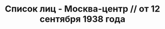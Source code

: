 ---
title: Список лиц - Москва-центр // от 12 сентября 1938 года
description: РГАСПИ, ф.17, т.10, оп.171, дело 418, лист 1
images:
- /disk/pictures/v10/17-171-418-001.jpg
- /disk/pictures/v10/17-171-418-002.jpg
- /disk/pictures/v10/17-171-418-003.jpg
- /disk/pictures/v10/17-171-418-004.jpg
- /disk/pictures/v10/17-171-418-005.jpg
- /disk/pictures/v10/17-171-418-006.jpg
---